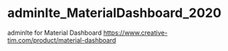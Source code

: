 # adminlte_MaterialDashboard_2020
adminlte for Material Dashboard https://www.creative-tim.com/product/material-dashboard
